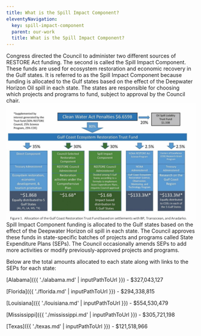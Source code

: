 ```yaml
---
title: What is the Spill Impact Component?
eleventyNavigation:
  key: spill-impact-component
  parent: our-work
  title: What is the Spill Impact Component?
---
```


Congress directed the Council to administer two different sources of RESTORE Act funding. The second is called the Spill Impact Component. These funds are used for ecosystem restoration and economic recovery in the Gulf states. It is referred to as the Spill Impact Component because funding is allocated to the Gulf states based on the effect of the Deepwater Horizon Oil spill in each state. The states are responsible for choosing which projects and programs to fund, subject to approval by the Council chair.
<br>
<img src="/img/Buckets Graphic.png" alt="Clean Water Act Penatlies Graph" loading="lazy">
</br>
Spill Impact Component funding is allocated to the Gulf states based on the effect of the Deepwater Horizon oil spill in each state. The Council approves these funds in state-specific batches of projects and programs called State Expenditure Plans (SEPs). The Council occasionally amends SEPs to add more activities or modify previously-approved projects and programs.

Below are the total amounts allocated to each state along with links to the SEPs for each state:

[Alabama]({{ './alabama.md' | inputPathToUrl }}) - $327,043,127

[Florida]({{ './florida.md' | inputPathToUrl }}) - $294,338,815

[Louisiana]({{ './louisiana.md' | inputPathToUrl }}) - $554,530,479

[Mississippi]({{ './mississippi.md' | inputPathToUrl }}) - $305,721,198

[Texas]({{ './texas.md' | inputPathToUrl }}) - $121,518,966
